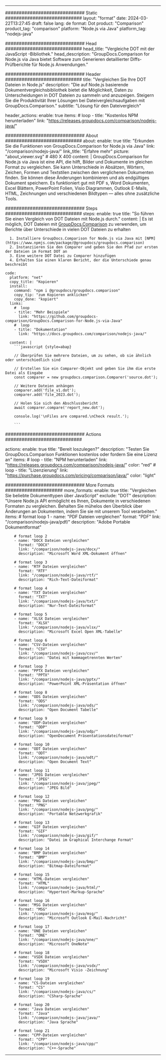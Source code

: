 
---
############################# Static ############################
layout: "format"
date:  2024-03-22T13:27:45
draft: false
lang: de
format: Dot
product: "Comparison"
product_tag: "comparison"
platform: "Node.js via Java"
platform_tag: "nodejs-java"

############################# Head ############################
head_title: "Vergleiche DOT mit der JavaScript -Bibliothek."
head_description: "GroupDocs.Comparison for Node.js via Java bietet Software zum Generieren detaillierter Diffs-Prüfberichte für Node.js Anwendungen."

############################# Header ############################
title: "Vergleichen Sie Ihre DOT Dateien in Node.js" 
description: "Die auf Node.js basierende Dokumentvergleichsbibliothek bietet die Möglichkeit, Daten zu Unterscheidungen in DOT Dateien zu sammeln und anzuzeigen. Steigern Sie die Produktivität Ihrer Lösungen bei Dateivergleichsaufgaben mit GroupDocs.Comparison."
subtitle: "Lösung für den Dateivergleich" 

header_actions:
  enable: true
  items:
    #  loop
    - title: "Kostenlos NPM herunterladen"
      link: "https://releases.groupdocs.com/comparison/nodejs-java/"
      
############################# About ############################
about:
    enable: true
    title: "Erkunden Sie die Funktionen von GroupDocs.Comparison for Node.js via Java"
    link: "/comparison/nodejs-java/"
    link_title: "Erfahre mehr"
    picture: "about_viewer.svg" # 480 X 400
    content: |
       GroupDocs.Comparison for Node.js via Java ist eine API, die hilft, Bilder und Dokumente im gleichen Format zu vergleichen. Sie kann Unterschiede in Absätzen, Wörtern, Zeichen, Formen und Textstilen zwischen den verglichenen Dokumenten finden. Sie können diese Änderungen kombinieren und als endgültiges Dokument speichern. Es funktioniert gut mit PDF s, Word Dokumenten, Excel Blättern, PowerPoint Folien, Visio Diagrammen, Outlook E-Mails, HTML, Zeichnungen und verschiedenen Bildtypen — alles ohne zusätzliche Tools.

############################# Steps ############################
steps:
    enable: true
    title: "So führen Sie einen Vergleich von DOT Dateien mit Node.js durch."
    content: |
      Es ist möglich, DOT Dateien mit [GroupDocs.Comparison](https://products.groupdocs.com/comparison/nodejs-java/) zu verwenden, um Berichte über Unterschiede in vielen DOT Dateien zu erhalten
      
      1. Installiere GroupDocs.Comparison for Node.js via Java mit [NPM](https://www.npmjs.com/package/@groupdocs/groupdocs.comparison)
      2. Instanziieren Sie den Comparer und geben Sie den Pfad zur ersten der Dateien im Format DOT an
      3. Eine weitere DOT Datei zu Comparer hinzufügen
      4. Erhalten Sie einen klaren Bericht, der die Unterschiede genau beschreibt
   
    code:
      platform: "net"
      copy_title: "Kopieren"
      install:
        command: "npm i @groupdocs/groupdocs.comparison"
        copy_tip: "zum Kopieren anklicken"
        copy_done: "kopiert"
      links:
        #  loop
        - title: "Mehr Beispiele"
          link: "https://github.com/groupdocs-comparison/GroupDocs.Comparison-for-Node.js-via-Java"
        #  loop
        - title: "Dokumentation"
          link: "https://docs.groupdocs.com/comparison/nodejs-java/"
          
      content: |
        ```javascript {style=abap}

        // Überprüfen Sie mehrere Dateien, um zu sehen, ob sie ähnlich oder unterschiedlich sind

        // Erstellen Sie ein Comparer-Objekt und geben Sie ihm die erste Datei als Eingabe
        const comparer = new groupdocs.comparison.Comparer('source.dot');

        // Weitere Dateien anhängen
        comparer.add('file_v1.dot');
        comparer.add('file_2023.dot');

        // Holen Sie sich den Abschlussbericht
        await comparer.compare('report_new.dot');

        console.log('\nFiles are compared.\nCheck result.');

        ```            

############################# Actions ############################

actions:
  enable: true
  title: "Bereit loszulegen?"
  description: "Testen Sie GroupDocs.Comparison Funktionen kostenlos oder fordern Sie eine Lizenz an"
  items:
    #  loop
    - title: "NPM herunterladen"
      link: "https://releases.groupdocs.com/comparison/nodejs-java/"
      color: "red"
        #  loop
    - title: "Lizenzierung"
      link: "https://purchase.groupdocs.com/pricing/comparison/java/"
      color: "light"


############################# More Formats #####################
more_formats:
    enable: true
    title: "Vergleichen Sie beliebte Dokumenttypen über JavaScript"
    exclude: "DOT"
    description: "Unsere Node.js API ermöglicht es Ihnen, Dokumente in verschiedenen Formaten zu vergleichen. Behalten Sie mühelos den Überblick über Änderungen an Dokumenten, indem Sie sie mit unserem Tool verarbeiten."
    items: 
        # format loop 1
        - name: "PDF Dateien vergleichen"
          format: "PDF"
          link: "/comparison/nodejs-java/pdf/"
          description: "Adobe Portable Dokumentformat"

        # format loop 2
        - name: "DOCX Dateien vergleichen"
          format: "DOCX"
          link: "/comparison/nodejs-java/docx/"
          description: "Microsoft Word XML-Dokument öffnen"

        # format loop 3
        - name: "RTF Dateien vergleichen"
          format: "RTF"
          link: "/comparison/nodejs-java/rtf/"
          description: "Rich-Text-Dateiformat"

        # format loop 4
        - name: "TXT Dateien vergleichen"
          format: "TXT"
          link: "/comparison/nodejs-java/txt/"
          description: "Nur-Text-Dateiformat"

        # format loop 5
        - name: "XLSX Dateien vergleichen"
          format: "XLSX"
          link: "/comparison/nodejs-java/xlsx/"
          description: "Microsoft Excel Open XML-Tabelle"

        # format loop 6
        - name: "CSV-Dateien vergleichen"
          format: "CSV"
          link: "/comparison/nodejs-java/csv/"
          description: "Datei mit kommagetrennten Werten"

        # format loop 7
        - name: "PPTX Dateien vergleichen"
          format: "PPTX"
          link: "/comparison/nodejs-java/pptx/"
          description: "PowerPoint XML-Präsentation öffnen"

        # format loop 8
        - name: "ODS Dateien vergleichen"
          format: "ODS"
          link: "/comparison/nodejs-java/ods/"
          description: "Open Document Tabelle"

        # format loop 9
        - name: "ODP-Dateien vergleichen"
          format: "ODP"
          link: "/comparison/nodejs-java/odp/"
          description: "OpenDocument Präsentationsdateiformat"

        # format loop 10
        - name: "ODT Dateien vergleichen"
          format: "ODT"
          link: "/comparison/nodejs-java/odt/"
          description: "Open Document Text"

        # format loop 11
        - name: "JPEG Dateien vergleichen"
          format: "JPEG"
          link: "/comparison/nodejs-java/jpeg/"
          description: "JPEG Bild"

        # format loop 12
        - name: "PNG Dateien vergleichen"
          format: "PNG"
          link: "/comparison/nodejs-java/png/"
          description: "Portable Netzwerkgrafik"

        # format loop 13
        - name: "GIF Dateien vergleichen"
          format: "GIF"
          link: "/comparison/nodejs-java/gif/"
          description: "Datei im Graphical Interchange Format"

        # format loop 14
        - name: "BMP Dateien vergleichen"
          format: "BMP"
          link: "/comparison/nodejs-java/bmp/"
          description: "Bitmap-Dateiformat"

        # format loop 15
        - name: "HTML-Dateien vergleichen"
          format: "HTML"
          link: "/comparison/nodejs-java/html/"
          description: "Hypertext-Markup-Sprache"

        # format loop 16
        - name: "MSG Dateien vergleichen"
          format: "MSG"
          link: "/comparison/nodejs-java/msg/"
          description: "Microsoft Outlook E-Mail-Nachricht"

        # format loop 17
        - name: "ONE Dateien vergleichen"
          format: "ONE"
          link: "/comparison/nodejs-java/one/"
          description: "Microsoft OneNote"

        # format loop 18
        - name: "VSDX Dateien vergleichen"
          format: "VSDX"
          link: "/comparison/nodejs-java/vsdx/"
          description: "Microsoft Visio -Zeichnung"

        # format loop 19
        - name: "CS-Dateien vergleichen"
          format: "CS"
          link: "/comparison/nodejs-java/cs/"
          description: "CSharp-Sprache"

        # format loop 20
        - name: "Java Dateien vergleichen"
          format: "Java"
          link: "/comparison/nodejs-java/java/"
          description: "Java Sprache"
          
        # format loop 21
        - name: "CPP-Dateien vergleichen"
          format: "CPP"
          link: "/comparison/nodejs-java/cpp/"
          description: "C++-Sprache"
---